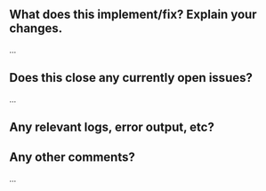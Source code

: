 <!-- Thanks for sending a pull request! Please make sure you click the link above to view the contribution guidelines, then fill out the blanks below. -->

## What does this implement/fix? Explain your changes.

…

## Does this close any currently open issues?

…

## Any relevant logs, error output, etc?

<!-- If it’s long, please paste to https://gist.github.com/ and insert the link here. -->

## Any other comments?

…
